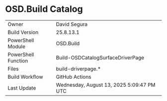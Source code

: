 ﻿# OSD.Build Catalog

| | |
|-|-|
| Owner | David Segura |
| Build Version | 25.8.13.1 |
| PowerShell Module | OSD.Build |
| PowerShell Function | Build-OSDCatalogSurfaceDriverPage |
| Files | build-driverpage.* |
| Build Workflow | GitHub Actions |
| Last Update | Wednesday, August 13, 2025 5:09:47 PM UTC |
